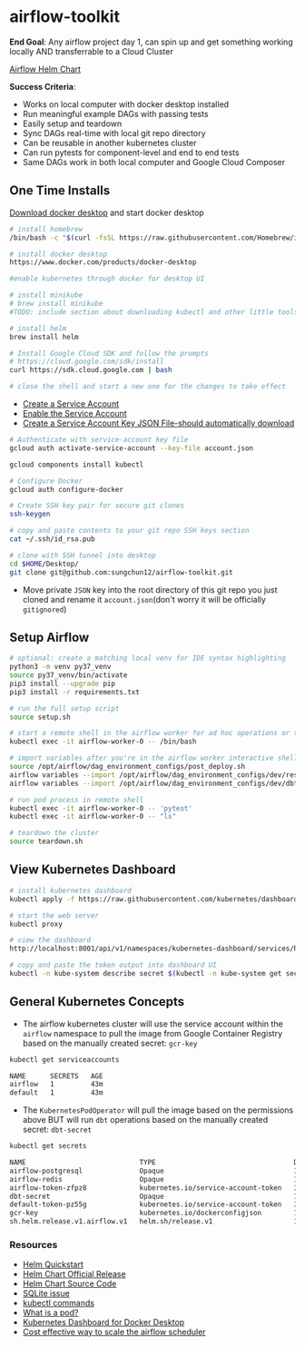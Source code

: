 # airflow-toolkit

**End Goal**: Any airflow project day 1, can spin up and get something working locally AND transferrable to a Cloud Cluster

[Airflow Helm Chart](https://hub.helm.sh/charts/stable/airflow)

**Success Criteria**:

- Works on local computer with docker desktop installed
- Run meaningful example DAGs with passing tests
- Easily setup and teardown
- Sync DAGs real-time with local git repo directory
- Can be reusable in another kubernetes cluster
- Can run pytests for component-level and end to end tests
- Same DAGs work in both local computer and Google Cloud Composer

## One Time Installs

[Download docker desktop](https://www.docker.com/products/docker-desktop) and start docker desktop

```bash
# install homebrew
/bin/bash -c "$(curl -fsSL https://raw.githubusercontent.com/Homebrew/install/master/install.sh)"

# install docker desktop
https://www.docker.com/products/docker-desktop

#enable kubernetes through docker for desktop UI

# install minikube
# brew install minikube
#TODO: include section about downloading kubectl and other little tools as needed

# install helm
brew install helm

# Install Google Cloud SDK and follow the prompts
# https://cloud.google.com/sdk/install
curl https://sdk.cloud.google.com | bash

# close the shell and start a new one for the changes to take effect

```

- [Create a Service Account](https://cloud.google.com/iam/docs/creating-managing-service-accounts#creating)
- [Enable the Service Account](https://cloud.google.com/iam/docs/creating-managing-service-accounts#iam-service-accounts-enable-console)
- [Create a Service Account Key JSON File-should automatically download](https://cloud.google.com/iam/docs/creating-managing-service-account-keys#iam-service-account-keys-create-console)

```bash
# Authenticate with service-account key file
gcloud auth activate-service-account --key-file account.json

gcloud components install kubectl

# Configure Docker
gcloud auth configure-docker

# Create SSH key pair for secure git clones
ssh-keygen

# copy and paste contents to your git repo SSH keys section
cat ~/.ssh/id_rsa.pub

# clone with SSH tunnel into desktop
cd $HOME/Desktop/
git clone git@github.com:sungchun12/airflow-toolkit.git

```

- Move private `JSON` key into the root directory of this git repo you just cloned and rename it `account.json`(don't worry it will be officially `gitignored`)

## Setup Airflow

```bash
# optional: create a matching local venv for IDE syntax highlighting
python3 -m venv py37_venv
source py37_venv/bin/activate
pip3 install --upgrade pip
pip3 install -r requirements.txt

# run the full setup script
source setup.sh

# start a remote shell in the airflow worker for ad hoc operations or to run pytests
kubectl exec -it airflow-worker-0 -- /bin/bash

# import variables after you're in the airflow worker interactive shell
source /opt/airflow/dag_environment_configs/post_deploy.sh
airflow variables --import /opt/airflow/dag_environment_configs/dev/reset_dag_configs_dev_pytest.json
airflow variables --import /opt/airflow/dag_environment_configs/dev/dbt_kube_config_pytest_dev.json

# run pod process in remote shell
kubectl exec -it airflow-worker-0 -- 'pytest'
kubectl exec -it airflow-worker-0 -- "ls"

# teardown the cluster
source teardown.sh

```

## View Kubernetes Dashboard

```bash
# install kubernetes dashboard
kubectl apply -f https://raw.githubusercontent.com/kubernetes/dashboard/v2.0.0-rc3/aio/deploy/recommended.yaml

# start the web server
kubectl proxy

# view the dashboard
http://localhost:8001/api/v1/namespaces/kubernetes-dashboard/services/https:kubernetes-dashboard:/proxy#/login

# copy and paste the token output into dashboard UI
kubectl -n kube-system describe secret $(kubectl -n kube-system get secret | awk '/^deployment-controller-token-/{print $1}') | awk '$1=="token:"{print $2}'

```

## General Kubernetes Concepts

- The airflow kubernetes cluster will use the service account within the `airflow` namespace to pull the image from Google Container Registry based on the manually created secret: `gcr-key`

```bash
kubectl get serviceaccounts

NAME      SECRETS   AGE
airflow   1         43m
default   1         43m
```

- The `KubernetesPodOperator` will pull the image based on the permissions above BUT will run `dbt` operations based on the manually created secret: `dbt-secret`

```bash
kubectl get secrets

NAME                            TYPE                                  DATA   AGE
airflow-postgresql              Opaque                                1      50m
airflow-redis                   Opaque                                1      50m
airflow-token-zfpz8             kubernetes.io/service-account-token   3      50m
dbt-secret                      Opaque                                1      50m
default-token-pz55g             kubernetes.io/service-account-token   3      50m
gcr-key                         kubernetes.io/dockerconfigjson        1      50m
sh.helm.release.v1.airflow.v1   helm.sh/release.v1                    1      50m
```

### Resources

- [Helm Quickstart](https://helm.sh/docs/intro/quickstart/)
- [Helm Chart Official Release](https://hub.helm.sh/charts/stable/airflow)
- [Helm Chart Source Code](https://github.com/helm/charts/tree/master/stable/airflow)
- [SQLite issue](https://github.com/helm/charts/issues/22477)
- [kubectl commands](https://kubernetes.io/docs/reference/generated/kubectl/kubectl-commands)
- [What is a pod?](https://kubernetes.io/docs/concepts/workloads/pods/pod/)
- [Kubernetes Dashboard for Docker Desktop](https://medium.com/backbase/kubernetes-in-local-the-easy-way-f8ef2b98be68)
- [Cost effective way to scale the airflow scheduler](https://medium.com/@royzipuff/the-smarter-way-of-scaling-with-composers-airflow-scheduler-on-gke-88619238c77b)
